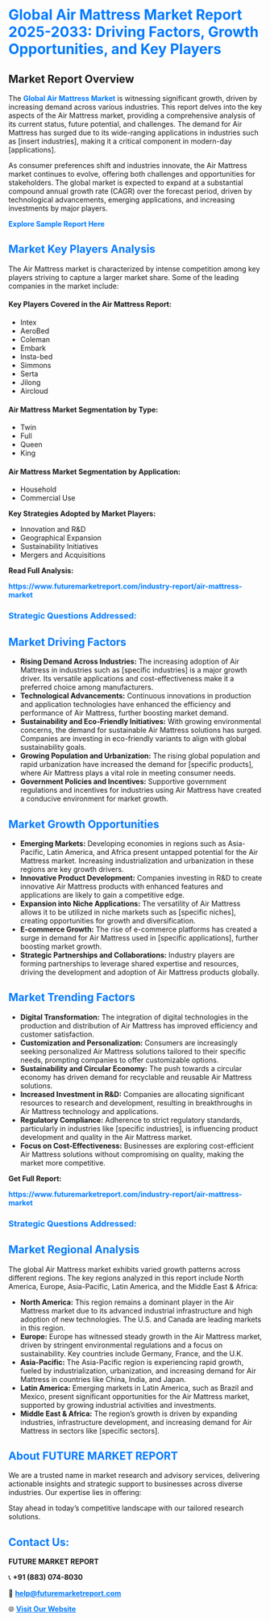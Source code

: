 <h1 style="color: #007BFF;">Global Air Mattress Market Report 2025-2033: Driving Factors, Growth Opportunities, and Key Players</h1>

<section id="overview">
<h2>Market Report Overview</h2>
<p>The <a href="https://www.futuremarketreport.com/industry-report/air-mattress-market" style="color: #007BFF; text-decoration: none;"><strong>Global Air Mattress Market</strong></a> is witnessing significant growth, driven by increasing demand across various industries. This report delves into the key aspects of the Air Mattress market, providing a comprehensive analysis of its current status, future potential, and challenges. The demand for Air Mattress has surged due to its wide-ranging applications in industries such as [insert industries], making it a critical component in modern-day [applications].</p>
<p>As consumer preferences shift and industries innovate, the Air Mattress market continues to evolve, offering both challenges and opportunities for stakeholders. The global market is expected to expand at a substantial compound annual growth rate (CAGR) over the forecast period, driven by technological advancements, emerging applications, and increasing investments by major players.</p>
</section>

<section id="overview">
<p><a href="https://www.futuremarketreport.com/request-sample/reportId=96514" style="color: #007BFF; text-decoration: none;"><strong>Explore Sample Report Here</strong></a></p>
</section>

<section id="key-players">
<h2 style="color: #007BFF;">Market Key Players Analysis</h2>
<p>The Air Mattress market is characterized by intense competition among key players striving to capture a larger market share. Some of the leading companies in the market include:</p>
<h4>Key Players Covered in the Air Mattress Report:</h4>
<ul><li>Intex</li><li>AeroBed</li><li>Coleman</li><li>Embark</li><li>Insta-bed</li><li>Simmons</li><li>Serta</li><li>Jilong</li><li>Aircloud</li></ul>
<h4>Air Mattress Market Segmentation by Type:</h4>
<ul><li>Twin</li><li>Full</li><li>Queen</li><li>King</li></ul>

<h4>Air Mattress Market Segmentation by Application:</h4>
<ul><li>Household</li><li>Commercial Use</li></ul>
<p><strong>Key Strategies Adopted by Market Players:</strong></p>
<ul>
<li>Innovation and R&D</li>
<li>Geographical Expansion</li>
<li>Sustainability Initiatives</li>
<li>Mergers and Acquisitions</li>
</ul>
</section>

<section>
<p><strong>Read Full Analysis: </strong></p><a href="https://www.futuremarketreport.com/industry-report/air-mattress-market" style="color: #007BFF; text-decoration: none;"><strong>https://www.futuremarketreport.com/industry-report/air-mattress-market</strong></a>
<h3 style="color: #007BFF;">Strategic Questions Addressed:</h3>
</section>

<section id="driving-factors">
<h2 style="color: #007BFF;">Market Driving Factors</h2>
<ul>
<li><strong>Rising Demand Across Industries:</strong> The increasing adoption of Air Mattress in industries such as [specific industries] is a major growth driver. Its versatile applications and cost-effectiveness make it a preferred choice among manufacturers.</li>
<li><strong>Technological Advancements:</strong> Continuous innovations in production and application technologies have enhanced the efficiency and performance of Air Mattress, further boosting market demand.</li>
<li><strong>Sustainability and Eco-Friendly Initiatives:</strong> With growing environmental concerns, the demand for sustainable Air Mattress solutions has surged. Companies are investing in eco-friendly variants to align with global sustainability goals.</li>
<li><strong>Growing Population and Urbanization:</strong> The rising global population and rapid urbanization have increased the demand for [specific products], where Air Mattress plays a vital role in meeting consumer needs.</li>
<li><strong>Government Policies and Incentives:</strong> Supportive government regulations and incentives for industries using Air Mattress have created a conducive environment for market growth.</li>
</ul>
</section>

<section id="growth-opportunities">
<h2 style="color: #007BFF;">Market Growth Opportunities</h2>
<ul>
<li><strong>Emerging Markets:</strong> Developing economies in regions such as Asia-Pacific, Latin America, and Africa present untapped potential for the Air Mattress market. Increasing industrialization and urbanization in these regions are key growth drivers.</li>
<li><strong>Innovative Product Development:</strong> Companies investing in R&D to create innovative Air Mattress products with enhanced features and applications are likely to gain a competitive edge.</li>
<li><strong>Expansion into Niche Applications:</strong> The versatility of Air Mattress allows it to be utilized in niche markets such as [specific niches], creating opportunities for growth and diversification.</li>
<li><strong>E-commerce Growth:</strong> The rise of e-commerce platforms has created a surge in demand for Air Mattress used in [specific applications], further boosting market growth.</li>
<li><strong>Strategic Partnerships and Collaborations:</strong> Industry players are forming partnerships to leverage shared expertise and resources, driving the development and adoption of Air Mattress products globally.</li>
</ul>
</section>

<section id="trending-factors">
<h2 style="color: #007BFF;">Market Trending Factors</h2>
<ul>
<li><strong>Digital Transformation:</strong> The integration of digital technologies in the production and distribution of Air Mattress has improved efficiency and customer satisfaction.</li>
<li><strong>Customization and Personalization:</strong> Consumers are increasingly seeking personalized Air Mattress solutions tailored to their specific needs, prompting companies to offer customizable options.</li>
<li><strong>Sustainability and Circular Economy:</strong> The push towards a circular economy has driven demand for recyclable and reusable Air Mattress solutions.</li>
<li><strong>Increased Investment in R&D:</strong> Companies are allocating significant resources to research and development, resulting in breakthroughs in Air Mattress technology and applications.</li>
<li><strong>Regulatory Compliance:</strong> Adherence to strict regulatory standards, particularly in industries like [specific industries], is influencing product development and quality in the Air Mattress market.</li>
<li><strong>Focus on Cost-Effectiveness:</strong> Businesses are exploring cost-efficient Air Mattress solutions without compromising on quality, making the market more competitive.</li>
</ul>
</section>

<section>
<p><strong>Get Full Report: </strong></p><a href="https://www.futuremarketreport.com/industry-report/air-mattress-market" style="color: #007BFF; text-decoration: none;"><strong>https://www.futuremarketreport.com/industry-report/air-mattress-market</strong></a>
<h3 style="color: #007BFF;">Strategic Questions Addressed:</h3>
</section>


<section id="regional-analysis">
<h2 style="color: #007BFF;">Market Regional Analysis</h2>
<p>The global Air Mattress market exhibits varied growth patterns across different regions. The key regions analyzed in this report include North America, Europe, Asia-Pacific, Latin America, and the Middle East & Africa:</p>
<ul>
<li><strong>North America:</strong> This region remains a dominant player in the Air Mattress market due to its advanced industrial infrastructure and high adoption of new technologies. The U.S. and Canada are leading markets in this region.</li>
<li><strong>Europe:</strong> Europe has witnessed steady growth in the Air Mattress market, driven by stringent environmental regulations and a focus on sustainability. Key countries include Germany, France, and the U.K.</li>
<li><strong>Asia-Pacific:</strong> The Asia-Pacific region is experiencing rapid growth, fueled by industrialization, urbanization, and increasing demand for Air Mattress in countries like China, India, and Japan.</li>
<li><strong>Latin America:</strong> Emerging markets in Latin America, such as Brazil and Mexico, present significant opportunities for the Air Mattress market, supported by growing industrial activities and investments.</li>
<li><strong>Middle East & Africa:</strong> The region’s growth is driven by expanding industries, infrastructure development, and increasing demand for Air Mattress in sectors like [specific sectors].</li>
</ul>
</section>

<footer>
<h2 style="color: #007BFF;">About FUTURE MARKET REPORT</h2>
<p>We are a trusted name in market research and advisory services, delivering actionable insights and strategic support to businesses across diverse industries. Our expertise lies in offering:</p>

<p>Stay ahead in today’s competitive landscape with our tailored research solutions.</p>

<h2 style="color: #007BFF;">Contact Us:</h2>
<p><strong>FUTURE MARKET REPORT</strong></p>
<p>📞 <strong>+91 (883) 074-8030</strong></p>
<p>📧 <strong><a href="mailto:help@futuremarketreport.com" style="color: #007BFF;">help@futuremarketreport.com</a></strong></p>
<p>🌐 <strong><a href="https://www.futuremarketreport.com/" style="color: #007BFF;">Visit Our Website</a></strong></p>
</footer>